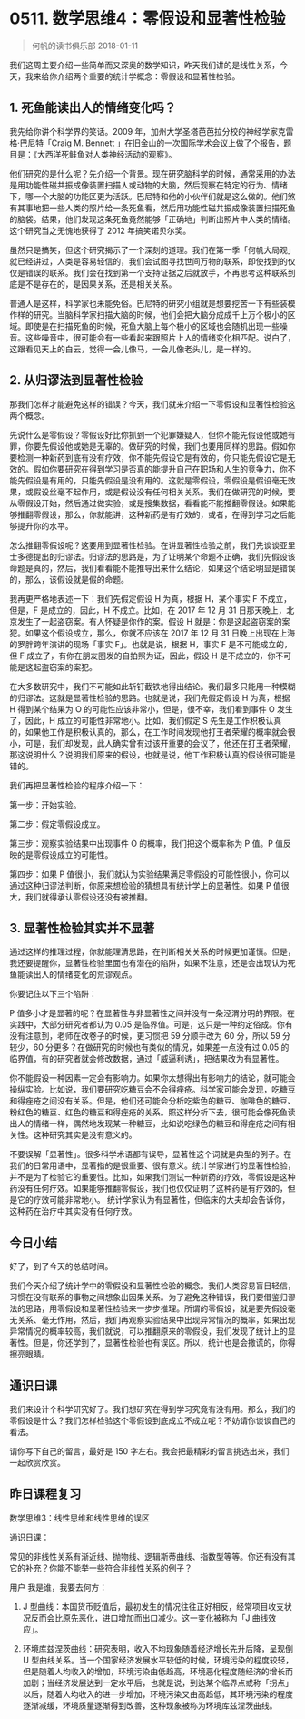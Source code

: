 # 0511. 数学思维4：零假设和显著性检验
> 何帆的读书俱乐部
2018-01-11

我们这周主要介绍一些简单而又深奥的数学知识，昨天我们讲的是线性关系，今天，我来给你介绍两个重要的统计学概念：零假设和显著性检验。

## 1. 死鱼能读出人的情绪变化吗？
我先给你讲个科学界的笑话。2009 年，加州大学圣塔芭芭拉分校的神经学家克雷格·巴尼特「Craig M. Bennett 」在旧金山的一次国际学术会议上做了个报告，题目是：《大西洋死鲑鱼对人类神经活动的观察》。

他们研究的是什么呢？先介绍一个背景。现在研究脑科学的时候，通常采用的办法是用功能性磁共振成像装置扫描人或动物的大脑，然后观察在特定的行为、情绪下，哪一个大脑的功能区更为活跃。巴尼特和他的小伙伴们就是这么做的。他们煞有其事地把一些人类的照片给一条死鱼看，然后用功能性磁共振成像装置扫描死鱼的脑袋。结果，他们发现这条死鱼竟然能够「正确地」判断出照片中人类的情绪。这个研究当之无愧地获得了 2012 年搞笑诺贝尔奖。

虽然只是搞笑，但这个研究揭示了一个深刻的道理。我们在第一季「何帆大局观」就已经讲过，人类是容易轻信的，我们会试图寻找世间万物的联系，即使找到的仅仅是错误的联系。我们会在找到第一个支持证据之后就放手，不再思考这种联系到底是不是存在的，是因果关系，还是相关关系。

普通人是这样，科学家也未能免俗。巴尼特的研究小组就是想要挖苦一下有些装模作样的研究。当脑科学家扫描大脑的时候，他们会把大脑分成成千上万个极小的区域。即使是在扫描死鱼的时候，死鱼大脑上每个极小的区域也会随机出现一些噪音。这些噪音中，很可能会有一些看起来跟照片上人的情绪变化相匹配。说白了，这跟看见天上的白云，觉得一会儿像马，一会儿像老头儿，是一样的。

## 2. 从归谬法到显著性检验
那我们怎样才能避免这样的错误？今天，我们就来介绍一下零假设和显著性检验这两个概念。

先说什么是零假设？零假设好比你抓到一个犯罪嫌疑人，但你不能先假设他或她有罪，你要先假设他或她是无辜的。做研究的时候，我们也要用同样的思路。假如你要检测一种新药到底有没有疗效，你不能先假设它是有效的，你只能先假设它是无效的。假如你要研究在得到学习是否真的能提升自己在职场和人生的竞争力，你不能先假设是有用的，只能先假设是没有用的。这就是零假设，零假设是假设毫无效果，或假设丝毫不起作用，或是假设没有任何相关关系。我们在做研究的时候，要从零假设开始，然后通过做实验，或是搜集数据，看看能不能推翻零假设。如果能够推翻零假设，那么，你就能讲，这种新药是有疗效的，或者，在得到学习之后能够提升你的水平。

怎么推翻零假设呢？这要用到显著性检验。在讲显著性检验之前，我们先谈谈亚里士多德提出的归谬法。归谬法的思路是，为了证明某个命题不正确，我们先假设该命题是真的，然后，我们看看能不能推导出来什么结论，如果这个结论明显是错误的，那么，该假设就是假的命题。

我再更严格地表述一下：我们先假定假设 H 为真，根据 H，某个事实 F 不成立，但是，F 是成立的，因此，H 不成立。比如，在 2017 年 12 月 31 日那天晚上，北京发生了一起盗窃案。有人怀疑是你作的案。假设 H 就是：你是这起盗窃案的案犯。如果这个假设成立，那么，你就不应该在 2017 年 12 月 31 日晚上出现在上海的罗胖跨年演讲的现场「事实 F」。也就是说，根据 H，事实 F 是不可能成立的，但 F 成立了，有你在朋友圈发的自拍照为证，因此，假设 H 是不成立的，你不可能是这起盗窃案的案犯。

在大多数研究中，我们不可能如此斩钉截铁地得出结论。我们最多只能用一种模糊的归谬法。这就是显著性检验的思路。也就是说，我们先假定假设 H 为真，根据 H 得到某个结果为 O 的可能性应该非常小，但是，很不幸，我们看到事件 O 发生了，因此，H 成立的可能性非常地小。比如，我们假定 S 先生是工作积极认真的，如果他工作是积极认真的，那么，在工作时间发现他打王者荣耀的概率就会很小，可是，我们却发现，此人确实曾有过该开重要的会议了，他还在打王者荣耀，那这说明什么？说明我们原来的假设，也就是说，他工作积极认真的假设很可能是错的。

我们再把显著性检验的程序介绍一下：

第一步：开始实验。

第二步：假定零假设成立。

第三步：观察实验结果中出现事件 O 的概率，我们把这个概率称为 P 值。P 值反映的是零假设成立的可能性。

第四步：如果 P 值很小，我们就认为实验结果满足零假设的可能性很小，你可以通过这种归谬法判断，你原来想检验的猜想具有统计学上的显著性。如果 P 值很大，我们就得承认零假设还没有被推翻。

## 3. 显著性检验其实并不显著
通过这样的推理过程，你就能理清思路，在判断相关关系的时候更加谨慎。但是，我还要提醒你，显著性检验里面也有潜在的陷阱，如果不注意，还是会出现认为死鱼能读出人的情绪变化的荒谬观点。

你要记住以下三个陷阱：

P 值多小才是显著的呢？在显著性与非显著性之间并没有一条泾渭分明的界限。在实践中，大部分研究者都认为 0.05 是临界值。可是，这只是一种约定俗成。你有没有注意到，老师在改卷子的时候，更习惯把 59 分顺手改为 60 分，所以 59 分较少，60 分更多？在做研究的时候也有类似的情况，如果差一点没有过 0.05 的临界值，有的研究者就会修改数据，通过「威逼利诱」，把结果改为有显著性。

你不能假设一种因素一定会有影响力。如果你太想得出有影响力的结论，就可能会操纵实验。比如说，我们要研究吃糖豆会不会得痤疮。科学家可能会发现，吃糖豆和得痤疮之间没有关系。但是，他们还可能会分析吃紫色的糖豆、咖啡色的糖豆、粉红色的糖豆、红色的糖豆和得痤疮的关系。照这样分析下去，很可能会像死鱼读出人的情绪一样，偶然地发现某一种糖豆，比如说吃绿色的糖豆和得痤疮之间有相关性。这种研究其实是没有意义的。

不要误解「显著性」。很多科学术语都有误导，显著性这个词就是典型的例子。在我们的日常用语中，显著指的是很重要、很有意义。统计学家进行的显著性检验，并不是为了检验它的重要性。比如，如果我们测试一种新药的疗效，零假设是这种药没有任何疗效。如果能够推翻零假设，我们也仅仅证明了这种药是有疗效的，但是它的疗效可能非常地小。 统计学家认为有显著性，但临床的大夫却会告诉你，这种药在治疗中其实没有任何疗效。

## 今日小结
好了，到了今天的总结时间。

我们今天介绍了统计学中的零假设和显著性检验的概念。我们人类容易盲目轻信，习惯在没有联系的事物之间想象出因果关系。为了避免这种错误，我们要借鉴归谬法的思路，用零假设和显著性检验来一步步推理。所谓的零假设，就是要先假设毫无关系、毫无作用，然后，我们再观察实验结果中出现异常情况的概率，如果出现异常情况的概率较高，我们就说，可以推翻原来的零假设，我们发现了统计上的显著性。但是，你还学到了，显著性检验也有误区。所以，统计也是会撒谎的，你得擦亮眼睛。

## 通识日课
我们来设计个科学研究好了。我们想研究在得到学习究竟有没有用。那么，我们的零假设是什么？我们怎样检验这个零假设到底成立不成立呢？不妨请你谈谈自己的看法。

请你写下自己的留言，最好是 150 字左右。我会把最精彩的留言挑选出来，我们一起欣赏欣赏。

## 昨日课程复习
数学思维3：线性思维和线性思维的误区

通识日课：

常见的非线性关系有渐近线、抛物线、逻辑斯蒂曲线、指数型等等。你还有没有其它的补充？你能不能举一些符合非线性关系的例子？

用户 我是谁，我要去何方：

1. J 型曲线：本国货币贬值后，最初发生的情况往往正好相反，经常项目收支状况反而会比原先恶化，进口增加而出口减少。这一变化被称为「J 曲线效应」。

2. 环境库兹涅茨曲线：研究表明，收入不均现象随着经济增长先升后降，呈现倒 U 型曲线关系。当一个国家经济发展水平较低的时候，环境污染的程度较轻，但是随着人均收入的增加，环境污染由低趋高，环境恶化程度随经济的增长而加剧；当经济发展达到一定水平后，也就是说，到达某个临界点或称「拐点」以后，随着人均收入的进一步增加，环境污染又由高趋低，其环境污染的程度逐渐减缓，环境质量逐渐得到改善，这种现象被称为环境库兹涅茨曲线。

